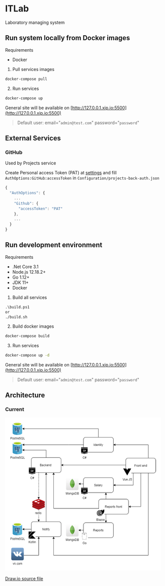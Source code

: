 # ITLab
Laboratory managing system

## Run system locally from Docker images
Requirements

- Docker

1. Pull services images
```bash
docker-compose pull
```
2. Run services
```bash
docker-compose up
```
General site will be available on [http://127.0.0.1.xip.io:5500](http://127.0.0.1.xip.io:5500)
> Default user: email="`admin@test.com`" password="`password`"

## External Services

### GitHub
Used by Projects service

Create Personal access Token (PAT) at [settings](https://github.com/settings/tokens) and fill `AuthOptions:GitHub:accessToken` in `Configuration/projects-back-auth.json` 
```js
{
  "AuthOptions": {
    ...
    "Github": {
      "accessToken": "PAT"
    },
    ...
  }
}
```

## Run development environment
Requirements

- .Net Core 3.1
- Node.js 12.18.2+
- Go 1.12+
- JDK 11+
- Docker


1. Build all services
```
.\build.ps1
or
./build.sh
```
2. Build docker images
```bash
docker-compose build
```
3. Run services
```bash
docker-compose up -d
```
General site will be available on [http://127.0.0.1.xip.io:5500](http://127.0.0.1.xip.io:5500)
> Default user: email="`admin@test.com`" password="`password`"
## Architecture
### Current
![Architecture (current)](docs/img/CurrentArchitecture.png)


[Draw.io source file](docs/src/CurrentArchitecture.drawio)
